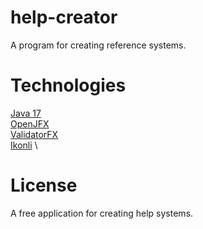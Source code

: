 # help-creator
A program for creating reference systems.

# Technologies
[Java 17](https://openjdk.java.net/projects/jdk/17/) \
[OpenJFX](https://openjfx.io/) \
[ValidatorFX](https://github.com/effad/ValidatorFX) \
[Ikonli](https://github.com/kordamp/ikonli) \

# License
A free application for creating help systems.
